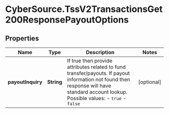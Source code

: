 # CyberSource.TssV2TransactionsGet200ResponsePayoutOptions

## Properties
Name | Type | Description | Notes
------------ | ------------- | ------------- | -------------
**payoutInquiry** | **String** | If true then provide attributes related to fund transfer/payouts. If payout information not found then response will have standard account lookup. Possible values: - `true` - `false`  | [optional] 


